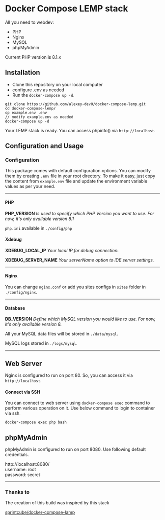 # Docker Compose LEMP stack

All you need to webdev:

* PHP
* Nginx
* MySQL
* phpMyAdmin

Current PHP version is 8.1.x

##  Installation

* Clone this repository on your local computer
* configure .env as needed
* Run the `docker-compose up -d`.

```shell
git clone https://github.com/alexey-dev0/docker-compose-lemp.git
cd docker-compose-lemp/
cp example.env .env
// modify example.env as needed
docker-compose up -d
```

Your LEMP stack is ready. You can access phpinfo() via `http://localhost`.

##  Configuration and Usage

### Configuration
This package comes with default configuration options. You can modify them by creating `.env` file in your root directory.
To make it easy, just copy the content from `example.env` file and update the environment variable values as per your need.

---
#### PHP

**PHP_VERSION**
_Is used to specify which PHP Version you want to use. For now, it's only available version 8.1_

`php.ini` available in `./config/php`

#### Xdebug

**XDEBUG_LOCAL_IP**
_Your local IP for debug connection._

**XDEBUG_SERVER_NAME**
_Your serverName option to IDE server settings._

---
#### Nginx

You can change `nginx.conf` or add you sites configs in `sites` folder in `./config/nginx`.

---
#### Database

**DB_VERSION**
_Define which MySQL version you would like to use. For now, it's only available version 8._

All your MySQL data files will be stored in `./data/mysql`.

MySQL logs stored in `./logs/mysql`.

---
## Web Server

Nginx is configured to run on port 80. So, you can access it via `http://localhost`.

#### Connect via SSH

You can connect to web server using `docker-compose exec` command to perform various operation on it. Use below command to login to container via ssh.

```shell
docker-compose exec php bash
```

## phpMyAdmin

phpMyAdmin is configured to run on port 8080. Use following default credentials.

http://localhost:8080/  
username: root  
password: secret

---
### Thanks to

The creation of this build was inspired by this stack

[sprintcube/docker-compose-lamp]()